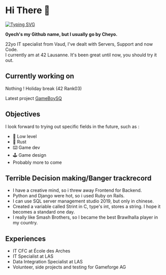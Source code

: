 # Hi There 💚
[![Typing SVG](https://readme-typing-svg.demolab.com?font=Fira+Code&pause=1000&color=24F75E&vCenter=true&width=435&height=80&lines=I+love+fried+shrimps)](https://git.io/typing-svg)

**0yech's my Github name, but I usually go by Cheyo.**

22yo IT specialist from Vaud, I've dealt with Servers, Support and now Code.\
I currently am at 42 Lausanne. It's been great until now, you should try it out.

## Currently working on

Nothing ! Holiday break (42 Rank03)

Latest project [GameBoySQ](https://github.com/0yech/GameBoySQ)

## Objectives

I look forward to trying out specific fields in the future, such as :
- 💾 Low level
- 💖 Rust 
- ⌨️ Game dev
- 🕹️ Game design
- Probably more to come

## Terrible Decision making/Banger trackrecord
- I have a creative mind, so i threw away Frontend for Backend.
- Python and Django were hot, so i used Ruby on Rails.
- I can use SQL server management studio 2019, but only in chinese.
- Created a variable called Strint in C, type's int, stores a string. I hope it becomes a standard one day.
- I really like Smash Brothers, so I became the best Brawlhalla player in my country.

## Experiences
- IT CFC at École des Arches
- IT Specialist at LAS
- Data Integration Specialist at LAS
- Volunteer, side projects and testing for Gameforge AG
<!--
**0yech/0yech** is a ✨ _special_ ✨ repository because its `README.md` (this file) appears on your GitHub profile.

Here are some ideas to get you started:

- 🔭 I’m currently working on ...
- 🌱 I’m currently learning ...
- 👯 I’m looking to collaborate on ...
- 🤔 I’m looking for help with ...
- 💬 Ask me about ...
- 📫 How to reach me: ...
- 😄 Pronouns: ...
- ⚡ Fun fact: ...
-->
